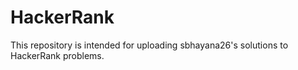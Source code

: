 # HackerRank
This repository is intended for uploading sbhayana26's solutions to HackerRank problems.
